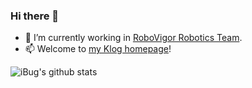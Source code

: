 ### Hi there 👋

- 🔭 I’m currently working in [RoboVigor Robotics Team](https://github.com/RoboVigor).
- 📫 Welcome to [my Klog homepage](https://klog.app/#/zone/59d65a8667f356003a974456)!

![iBug's github stats](https://github-readme-stats.vercel.app/api?username=tccoin&count_private=true&show_icons=true)
